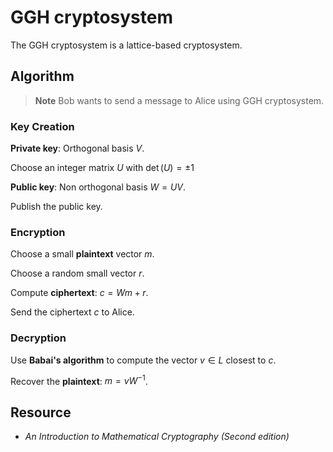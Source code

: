 # GGH cryptosystem

The GGH cryptosystem is a lattice-based cryptosystem.

## Algorithm

> **Note** Bob wants to send a message to Alice using GGH cryptosystem.

### Key Creation

**Private key**: Orthogonal basis $V$.

Choose an integer matrix $U$ with $\det(U) = \pm 1$

**Public key**: Non orthogonal basis $W = UV$.

Publish the public key.

### Encryption

Choose a small **plaintext** vector $m$.

Choose a random small vector $r$.

Compute **ciphertext**: $c = Wm + r$.

Send the ciphertext $c$ to Alice.

### Decryption

Use **Babai's algorithm** to compute the vector $v\in L$ closest to $c$.

Recover the **plaintext**: $m = vW^{-1}$.

## Resource

- *An Introduction to Mathematical Cryptography (Second edition)*